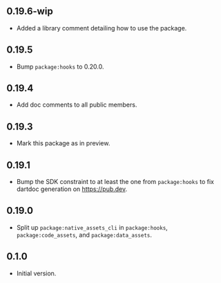 ## 0.19.6-wip

- Added a library comment detailing how to use the package.

## 0.19.5

- Bump `package:hooks` to 0.20.0.

## 0.19.4

* Add doc comments to all public members.

## 0.19.3

* Mark this package as in preview.

## 0.19.1

* Bump the SDK constraint to at least the one from `package:hooks` to fix
  dartdoc generation on https://pub.dev.

## 0.19.0

- Split up `package:native_assets_cli` in `package:hooks`,
  `package:code_assets`, and `package:data_assets`.

## 0.1.0

- Initial version.
